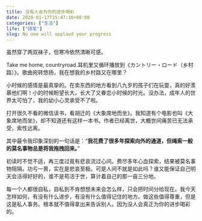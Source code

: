 ```yaml
---
title: 没有人会为你的进步喝彩
date: 2020-01-17T15:47:10+08:00
categories: ["生活"]
life: ["随笔"]
slug: No one will applaud your progress
---
```


虽然穿了两双袜子，但寒冷依然清晰可感。

Take me home, countryroad.耳机里又循环播放到《カントリー・ロード（乡村路）》。歌曲宛转悠扬，我在想我的乡村路又在哪里？

小时候的感情是最真挚的。在卖东西的地方看到八九岁的孩子们在玩耍，真的好羡慕他们啊！小的时候盼望长大，长大了又眷恋小时候的时光。没办法，成年人的世界太可怕了，我的幼小心灵承受不了啦。

打开很久不看的微信读书，看胡迁的《大象席地而坐》。我知道有个电影也叫《大象席地而坐》，却不知道还有这样一本书。作者已经离世，大概世间痛苦已无法承受，索性远离。

其中最令我印象深刻的一句话是：“**我花费了很多年探索向外的通道，但绳索一般的莫名事物总是将我拖拽回来。**”

初读时不觉不适，再三度过竟有悲哀流过心间。费尽多年心血探索，结果被莫名事物阻隔，功亏一篑，实在是悲哀至极。可是人间不就是如此吗？谁又能保证自己明天会活得好好的，谁不是苟活于世，算计着自己的那一亩三分地。

每一个人都很自私，自私到不肯想想未来会怎么样，只会把时间分给现在。我今天怎样如何，有没有什么进步，有没有什么值得记住的地方。做这些值得尊重，但是这是私人事务。根本就不值得拿出来告诉别人。因为没人会真正为你的进步喝彩的。